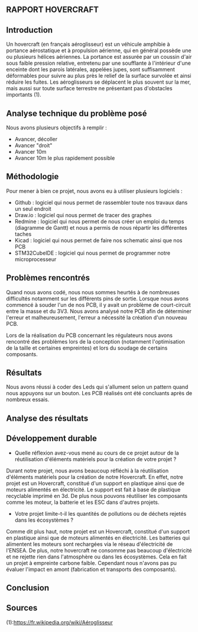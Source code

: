## RAPPORT HOVERCRAFT

## Introduction

Un hovercraft (en français aéroglisseur) est un véhicule amphibie à portance aérostatique et à propulsion aérienne, qui en général possède une ou plusieurs hélices aériennes.
La portance est assurée par un coussin d'air sous faible pression relative, entretenu par une soufflante à l'intérieur d'une enceinte dont les parois latérales, appelées jupes, sont suffisamment déformables pour suivre au plus près le relief de la surface survolée et ainsi réduire les fuites. Les aéroglisseurs se déplacent le plus souvent sur la mer, mais aussi sur toute surface terrestre ne présentant pas d'obstacles importants (1).


## Analyse technique du problème posé

Nous avons plusieurs objectifs à remplir : 
* Avancer, décoller
* Avancer "droit"
* Avancer 10m
* Avancer 10m le plus rapidement possible

## Méthodologie

Pour mener à bien ce projet, nous avons eu à utiliser plusieurs logiciels : 
* Github : logiciel qui nous permet de rassembler toute nos travaux dans un seul endroit
* Draw.io : logiciel qui nous permet de tracer des graphes
* Redmine : logiciel qui nous permet de nous créer un emploi du temps (diagramme de Gantt) et nous a permis de nous répartir les différentes taches
* Kicad : logiciel qui nous permet de faire nos schematic ainsi que nos PCB
* STM32CubeIDE : logiciel qui nous permet de programmer notre microprocesseur

## Problèmes rencontrés

Quand nous avons codé, nous nous sommes heurtés à de nombreuses difficultés notamment sur les différents pins de sortie.
Lorsque nous avons commencé à souder l'un de nos PCB, il y avait un problème de court-circuit entre la masse et du 3V3. Nous avons analysé notre PCB afin de déterminer l'erreur et malheureusement, l'erreur a nécessité la création d'un nouveau PCB.

Lors de la réalisation du PCB concernant les régulateurs nous avons rencontré des problèmes lors de la conception (notamment l'optimisation de la taille et certaines empreintes) et lors du soudage de certains composants.

## Résultats

Nous avons réussi à coder des Leds qui s'allument selon un pattern quand nous appuyons sur un bouton. 
Les PCB réalisés ont été concluants après de nombreux essais.

## Analyse des résultats

## Développement durable

- Quelle réflexion avez-vous mené au cours de ce projet autour de la réutilisation d'éléments matériels pour la création de votre projet ?

Durant notre projet, nous avons beaucoup réfléchi à la réutilisation d'éléments matériels pour la création de notre Hovercraft. En effet, notre projet est un Hovercraft, constitué d'un support en plastique ainsi que de moteurs alimentés en électricité. Le support est fait à base de plastique recyclable imprimé en 3d.
De plus nous pouvons réutiliser les composants comme les moteur, la batterie et les ESC dans d'autres projets.

- Votre projet limite-t-il les quantités de pollutions ou de déchets rejetés dans les écosystèmes ?

Comme dit plus haut, notre projet est un Hovercraft, constitué d'un support en plastique ainsi que de moteurs alimentés en électricité. Les batteries qui alimentent les moteurs sont rechargées via le réseau d'électricité de l'ENSEA. De plus, notre hovercraft ne consomme pas beaucoup d'électricité et ne rejette rien dans l'atmosphère ou dans les écosystèmes. Cela en fait un projet à empreinte carbone faible. Cependant nous n'avons pas pu évaluer l'impact en amont (fabrication et transports des composants).

## Conclusion

## Sources

(1):https://fr.wikipedia.org/wiki/Aéroglisseur
